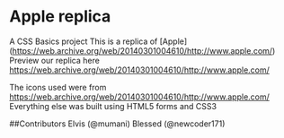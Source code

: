 # Apple replica

A CSS Basics project
This is a replica of [Apple] (https://web.archive.org/web/20140301004610/http://www.apple.com/)
Preview our replica here https://web.archive.org/web/20140301004610/http://www.apple.com/


The icons used were from https://web.archive.org/web/20140301004610/http://www.apple.com/
Everything else was built using HTML5 forms and CSS3


##Contributors
Elvis (@mumani)
Blessed (@newcoder171)

